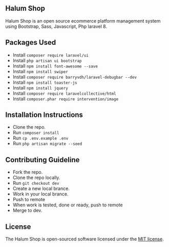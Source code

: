 ## Halum Shop

Halum Shop is an open source ecommerce platform management system using Bootstrap, Sass, Javascript, Php laravel 8.

## Packages Used

-   Install `composer require laravel/ui`
-   Install `php artisan ui bootstrap`
-   Install `npm install font-awesome --save`
-   Install `npm install swiper`
-   Install `composer require barryvdh/laravel-debugbar --dev`
-   Install `npm install toaster-js`
-   Install `npm install jquery`
-   Install `composer require laravelcollective/html`
-   Install `composer.phar require intervention/image`

## Installation Instructions

-   Clone the repo.
-   Run `composer install`
-   Run `cp .env.example .env`
-   Run `php artisan migrate --seed`

## Contributing Guideline

-   Fork the repo.
-   Clone the repo locally.
-   Run `git checkout dev`
-   Create a new local brance.
-   Work in your local brance.
-   Push to remote
-   When work is tested, done or ready, push to remote
-   Merge to dev.

## License

The Halum Shop is open-sourced software licensed under the [MIT license](https://opensource.org/licenses/MIT).
